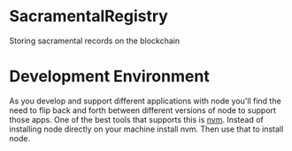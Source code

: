 # SacramentalRegistry
Storing sacramental records on the blockchain

# Development Environment
As you develop and support different applications with node you'll find the need to flip back and forth between
different versions of node to support those apps. One of the best tools that supports this is [nvm](https://github.com/creationix/nvm).
Instead of installing node directly on your machine install nvm. Then use that to install node.
